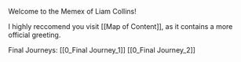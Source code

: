Welcome to the Memex of Liam Collins!

I highly reccomend you visit [[Map of Content]], as it contains a more official greeting.

Final Journeys:
[[0_Final Journey_1]]
[[0_Final Journey_2]]

